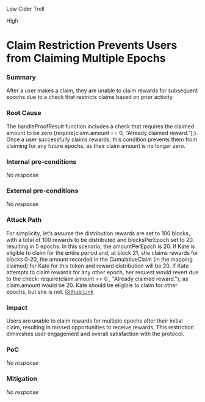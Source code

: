 Low Cider Troll

High

# Claim Restriction Prevents Users from Claiming Multiple Epochs

### Summary

After a user makes a claim, they are unable to claim rewards for subsequent epochs due to a check that restricts claims based on prior activity.

### Root Cause

The handleProofResult function includes a check that requires the claimed amount to be zero (require(claim.amount == 0, "Already claimed reward.");). Once a user successfully claims rewards, this condition prevents them from claiming for any future epochs, as their claim amount is no longer zero.

### Internal pre-conditions

_No response_

### External pre-conditions

_No response_

### Attack Path

For simplicity, let’s assume the distribution rewards are set to 100 blocks, with a total of 100 rewards to be distributed and blocksPerEpoch set to 20, resulting in 5 epochs. In this scenario, the amountPerEpoch is 20. If Kate is eligible to claim for the entire period and, at block 21, she claims rewards for blocks 0-20, the amount recorded in the CumulativeClaim (in the mapping claimed) for Kate for this token and reward distribution will be 20. If Kate attempts to claim rewards for any other epoch, her request would revert due to the check: require(claim.amount == 0 , "Already claimed reward."); as claim.amount would be 20. Kate should be eligible to claim for other epochs, but she is not. [Github Link](https://github.com/sherlock-audit/2024-10-gamma-rewarder/blob/475f7fbd0f7c2717ed585a67632e9a675b51c306/GammaRewarder/contracts/GammaRewarder.sol#L209)

### Impact

Users are unable to claim rewards for multiple epochs after their initial claim, resulting in missed opportunities to receive rewards. This restriction diminishes user engagement and overall satisfaction with the protocol.

### PoC

_No response_

### Mitigation

_No response_